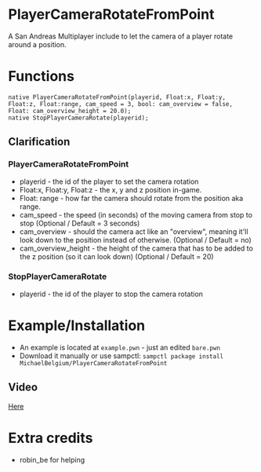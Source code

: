 # PlayerCameraRotateFromPoint
A San Andreas Multiplayer include to let the camera of a player rotate around a position.

# Functions
```PAWN
native PlayerCameraRotateFromPoint(playerid, Float:x, Float:y, Float:z, Float:range, cam_speed = 3, bool: cam_overview = false, Float: cam_overview_height = 20.0);
native StopPlayerCameraRotate(playerid);
```

## Clarification

### PlayerCameraRotateFromPoint
* playerid - the id of the player to set the camera rotation
* Float:x, Float:y, Float:z - the x, y and z position in-game.
* Float: range - how far the camera should rotate from the position aka range.
* cam_speed - the speed (in seconds) of the moving camera from stop to stop (Optional / Default = 3 seconds)
* cam_overview - should the camera act like an "overview", meaning it'll look down to the position instead of otherwise. (Optional / Default = no)
* cam_overview_height - the height of the camera that has to be added to the z position (so it can look down) (Optional / Default = 20)

### StopPlayerCameraRotate
* playerid - the id of the player to stop the camera rotation

# Example/Installation
* An example is located at ``example.pwn`` - just an edited ``bare.pwn``
* Download it manually or use sampctl: `sampctl package install MichaelBelgium/PlayerCameraRotateFromPoint`

## Video

<a href="https://www.youtube.com/watch?v=A9_IA5tzcAg">Here</a>

# Extra credits
* robin_be for helping
